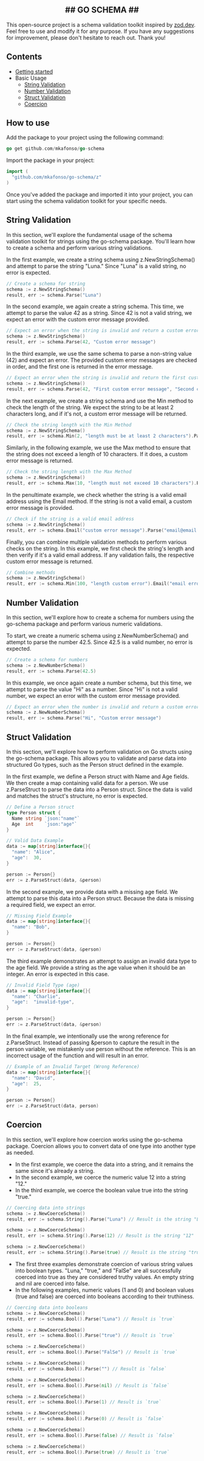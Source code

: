   <h2 align="center">
   ##  GO SCHEMA ##
  </h2>

This open-source project is a schema validation toolkit inspired by [zod.dev](https://zod.dev/). Feel free to use and modify it for any purpose. If you have any suggestions for improvement, please don't hesitate to reach out. Thank you!

## Contents

- [Getting started](#how-to-use)
- Basic Usage
  - [String Validation](#string-validation)
  - [Number Validation](#number-validation)
  - [Struct Validation](#struct-validation)
  - [Coercion](#coercion)

## <div id="how-to-use" />How to use

Add the package to your project using the following command:

```go
go get github.com/mkafonso/go-schema
```

Import the package in your project:

```go
import (
  "github.com/mkafonso/go-schema/z"
)
```

Once you've added the package and imported it into your project, you can start using the schema validation toolkit for your specific needs.

## <div id="string-validation" />String Validation

In this section, we'll explore the fundamental usage of the schema validation toolkit for strings using the go-schema package. You'll learn how to create a schema and perform various string validations.

In the first example, we create a string schema using z.NewStringSchema() and attempt to parse the string "Luna." Since "Luna" is a valid string, no error is expected.

```go
// Create a schema for string
schema := z.NewStringSchema()
result, err := schema.Parse("Luna")
```

In the second example, we again create a string schema. This time, we attempt to parse the value 42 as a string. Since 42 is not a valid string, we expect an error with the custom error message provided.

```go
// Expect an error when the string is invalid and return a custom error message
schema := z.NewStringSchema()
result, err := schema.Parse(42, "Custom error message")
```

In the third example, we use the same schema to parse a non-string value (42) and expect an error. The provided custom error messages are checked in order, and the first one is returned in the error message.

```go
// Expect an error when the string is invalid and return the first custom error message
schema := z.NewStringSchema()
result, err := schema.Parse(42, "First custom error message", "Second custom error message")
```

In the next example, we create a string schema and use the Min method to check the length of the string. We expect the string to be at least 2 characters long, and if it's not, a custom error message will be returned.

```go
// Check the string length with the Min Method
schema := z.NewStringSchema()
result, err := schema.Min(2, "length must be at least 2 characters").Parse("Luna")
```

Similarly, in the following example, we use the Max method to ensure that the string does not exceed a length of 10 characters. If it does, a custom error message is returned.

```go
// Check the string length with the Max Method
schema := z.NewStringSchema()
result, err := schema.Max(10, "length must not exceed 10 characters").Parse("Luna")
```

In the penultimate example, we check whether the string is a valid email address using the Email method. If the string is not a valid email, a custom error message is provided.

```go
// Check if the string is a valid email address
schema := z.NewStringSchema()
result, err := schema.Email("custom error message").Parse("email@email.com")
```

Finally, you can combine multiple validation methods to perform various checks on the string. In this example, we first check the string's length and then verify if it's a valid email address. If any validation fails, the respective custom error message is returned.

```go
// Combine methods
schema := z.NewStringSchema()
result, err := schema.Min(100, "length custom error").Email("email error message").Parse("me@there.com")
```

## <div id="number" />Number Validation

In this section, we'll explore how to create a schema for numbers using the go-schema package and perform various numeric validations.

To start, we create a numeric schema using z.NewNumberSchema() and attempt to parse the number 42.5. Since 42.5 is a valid number, no error is expected.

```go
// Create a schema for numbers
schema := z.NewNumberSchema()
result, err := schema.Parse(42.5)
```

In this example, we once again create a number schema, but this time, we attempt to parse the value "Hi" as a number. Since "Hi" is not a valid number, we expect an error with the custom error message provided.

```go
// Expect an error when the number is invalid and return a custom error message
schema := z.NewNumberSchema()
result, err := schema.Parse("Hi", "Custom error message")
```

## <div id="struct-validation" />Struct Validation

In this section, we'll explore how to perform validation on Go structs using the go-schema package. This allows you to validate and parse data into structured Go types, such as the Person struct defined in the example.

In the first example, we define a Person struct with Name and Age fields. We then create a map containing valid data for a person. We use z.ParseStruct to parse the data into a Person struct. Since the data is valid and matches the struct's structure, no error is expected.

```go
// Define a Person struct
type Person struct {
  Name string `json:"name"`
  Age  int    `json:"age"`
}

// Valid Data Example
data := map[string]interface{}{
  "name": "Alice",
  "age":  30,
}

person := Person{}
err := z.ParseStruct(data, &person)
```

In the second example, we provide data with a missing age field. We attempt to parse this data into a Person struct. Because the data is missing a required field, we expect an error.

```go
// Missing Field Example
data := map[string]interface{}{
  "name": "Bob",
}

person := Person{}
err := z.ParseStruct(data, &person)
```

The third example demonstrates an attempt to assign an invalid data type to the age field. We provide a string as the age value when it should be an integer. An error is expected in this case.

```go
// Invalid Field Type (age)
data := map[string]interface{}{
  "name": "Charlie",
  "age":  "invalid-type",
}

person := Person{}
err := z.ParseStruct(data, &person)
```

In the final example, we intentionally use the wrong reference for z.ParseStruct. Instead of passing &person to capture the result in the person variable, we mistakenly use person without the reference. This is an incorrect usage of the function and will result in an error.

```go
// Example of an Invalid Target (Wrong Reference)
data := map[string]interface{}{
  "name": "David",
  "age":  25,
}

person := Person{}
err := z.ParseStruct(data, person)
```

## <div id="coercion" />Coercion

In this section, we'll explore how coercion works using the go-schema package. Coercion allows you to convert data of one type into another type as needed.

- In the first example, we coerce the data into a string, and it remains the same since it's already a string.
- In the second example, we coerce the numeric value 12 into a string "12."
- In the third example, we coerce the boolean value true into the string "true."

```go
// Coercing data into strings
schema := z.NewCoerceSchema()
result, err := schema.String().Parse("Luna") // Result is the string "Luna"

schema := z.NewCoerceSchema()
result, err := schema.String().Parse(12) // Result is the string "12"

schema := z.NewCoerceSchema()
result, err := schema.String().Parse(true) // Result is the string "true"
```

- The first three examples demonstrate coercion of various string values into boolean types. "Luna," "true," and "FalSe" are all successfully coerced into true as they are considered truthy values. An empty string and nil are coerced into false.
- In the following examples, numeric values (1 and 0) and boolean values (true and false) are coerced into booleans according to their truthiness.

```go
// Coercing data into booleans
schema := z.NewCoerceSchema()
result, err := schema.Bool().Parse("Luna") // Result is `true`

schema := z.NewCoerceSchema()
result, err := schema.Bool().Parse("true") // Result is `true`

schema := z.NewCoerceSchema()
result, err := schema.Bool().Parse("FalSe") // Result is `true`

schema := z.NewCoerceSchema()
result, err := schema.Bool().Parse("") // Result is `false`

schema := z.NewCoerceSchema()
result, err := schema.Bool().Parse(nil) // Result is `false`

schema := z.NewCoerceSchema()
result, err := schema.Bool().Parse(1) // Result is `true`

schema := z.NewCoerceSchema()
result, err := schema.Bool().Parse(0) // Result is `false`

schema := z.NewCoerceSchema()
result, err := schema.Bool().Parse(false) // Result is `false`

schema := z.NewCoerceSchema()
result, err := schema.Bool().Parse(true) // Result is `true`
```
